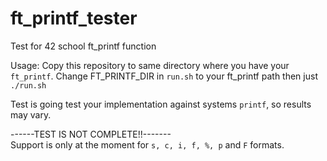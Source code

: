 # ft_printf_tester
Test for 42 school ft_printf function

Usage:
Copy this repository to same directory where you have your `ft_printf`.
Change FT_PRINTF_DIR in `run.sh` to your ft_printf path
then just
```./run.sh```

Test is going test your implementation against systems `printf`, so
results may vary.

------TEST IS NOT COMPLETE!!-------<br>
Support is only at the moment for  `s, c, i, f, %, p` and `F` formats.
